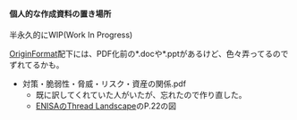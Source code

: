 #### 個人的な作成資料の置き場所

半永久的にWIP(Work In Progress)

[OriginFormat](./OriginFormat/)配下には、PDF化前の*.docや*.pptがあるけど、色々弄ってるのでずれてるかも。

- 対策・脆弱性・脅威・リスク・資産の関係.pdf
  - 既に訳してくれていた人がいたが、忘れたので作り直した。
  - [ENISAのThread Landscape](https://www.enisa.europa.eu/publications/enisa-threat-landscape-report-2017)のP.22の図
